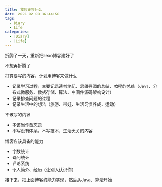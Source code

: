 ```yaml
---
title: 我应该写什么
date: 2021-02-08 16:44:58
tags: 
  - Diary
  - Life
categories:
  - [Diary]
  - [Life]
---
```


折腾了一天，重新把hexo博客建好了



不想再折腾了



打算要写的内容，计划用博客来做什么

- 记录学习过程，主要记录读书笔记、思维导图的总结、教程的总结（Java、分布式微服务、数据存储、算法、中间件源码架构设计）
- 记录排查问题的过程
- 记录生活中的想法（旅游、带娃、生活习惯养成、运动）



不该写的内容

- 不该当作备忘录
- 不写没有体系，不写技术、生活无关的内容



博客应该具备的能力

- 字数统计
- 访问统计
- 评论系统
- 个人简介、经历（让别人认识你）



接下来，把上面博客的能力实现，然后从Java、算法开始

